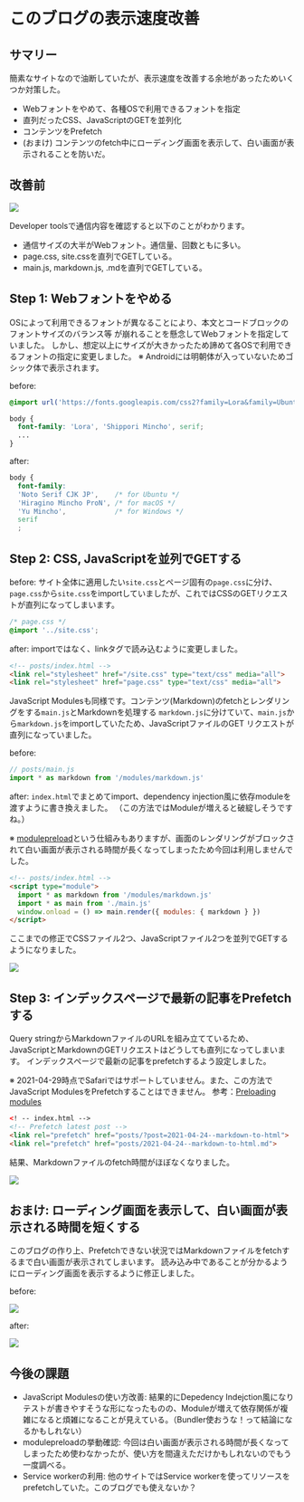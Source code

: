 # このブログの表示速度改善

## サマリー

簡素なサイトなので油断していたが、表示速度を改善する余地があったためいくつか対策した。
- Webフォントをやめて、各種OSで利用できるフォントを指定
- 直列だったCSS、JavaScriptのGETを並列化
- コンテンツをPrefetch
- (おまけ) コンテンツのfetch中にローディング画面を表示して、白い画面が表示されることを防いだ。

## 改善前

![](https://resource-iinm-github-io.s3-ap-northeast-1.amazonaws.com/2021-04-29--speed-up-my-blog/init.webp)

Developer toolsで通信内容を確認すると以下のことがわかります。

- 通信サイズの大半がWebフォント。通信量、回数ともに多い。
- page.css, site.cssを直列でGETしている。
- main.js, markdown.js, .mdを直列でGETしている。

## Step 1: Webフォントをやめる

OSによって利用できるフォントが異なることにより、本文とコードブロックのフォントサイズのバランス等
が崩れることを懸念してWebフォントを指定していました。
しかし、想定以上にサイズが大きかったため諦めて各OSで利用できるフォントの指定に変更しました。
※ Androidには明朝体が入っていないためゴシック体で表示されます。

before:

```css
@import url('https://fonts.googleapis.com/css2?family=Lora&family=Ubuntu+Mono&family=Shippori+Mincho:wght@500&display=swap');

body {
  font-family: 'Lora', 'Shippori Mincho', serif;
  ...
}
```

after:

```css
body {
  font-family:
  'Noto Serif CJK JP',    /* for Ubuntu */
  'Hiragino Mincho ProN', /* for macOS */
  'Yu Mincho',            /* for Windows */
  serif
  ;
```


## Step 2: CSS, JavaScriptを並列でGETする

before: サイト全体に適用したい`site.css`とページ固有の`page.css`に分け、`page.css`から`site.css`をimportしていましたが、これではCSSのGETリクエストが直列になってしまいます。

```css
/* page.css */
@import '../site.css';
```

after: importではなく、linkタグで読み込むように変更しました。

```html
<!-- posts/index.html -->
<link rel="stylesheet" href="/site.css" type="text/css" media="all">
<link rel="stylesheet" href="page.css" type="text/css" media="all">
```

JavaScript Modulesも同様です。コンテンツ(Markdown)のfetchとレンダリングをする`main.js`とMarkdownを処理する
`markdown.js`に分けていて、`main.js`から`markdown.js`をimportしていたため、JavaScriptファイルのGET
リクエストが直列になっていました。

before:

```javascript
// posts/main.js
import * as markdown from '/modules/markdown.js'
```

after: `index.html`でまとめてimport、dependency injection風に依存moduleを渡すように書き換えました。
（この方法ではModuleが増えると破綻しそうですね。）

※ [modulepreload](https://developer.mozilla.org/en-US/docs/Web/HTML/Link_types/modulepreload)という仕組みもありますが、画面のレンダリングがブロックされて白い画面が表示される時間が長くなってしまったため今回は利用しませんでした。

```html
<!-- posts/index.html -->
<script type="module">
  import * as markdown from '/modules/markdown.js'
  import * as main from './main.js'
  window.onload = () => main.render({ modules: { markdown } })
</script>
```

ここまでの修正でCSSファイル2つ、JavaScriptファイル2つを並列でGETするようになりました。

![](https://resource-iinm-github-io.s3-ap-northeast-1.amazonaws.com/2021-04-29--speed-up-my-blog/no-import.webp)

## Step 3: インデックスページで最新の記事をPrefetchする

Query stringからMarkdownファイルのURLを組み立てているため、
JavaScriptとMarkdownのGETリクエストはどうしても直列になってしまいます。
インデックスページで最新の記事をprefetchするよう設定しました。

※ 2021-04-29時点でSafariではサポートしていません。また、この方法でJavaScript ModulesをPrefetchすることはできません。
参考：[Preloading modules](https://developers.google.com/web/updates/2017/12/modulepreload)

```html
<! -- index.html -->
<!-- Prefetch latest post -->
<link rel="prefetch" href="posts/?post=2021-04-24--markdown-to-html">
<link rel="prefetch" href="posts/2021-04-24--markdown-to-html.md">
```

結果、Markdownファイルのfetch時間がほぼなくなりました。

![](https://resource-iinm-github-io.s3-ap-northeast-1.amazonaws.com/2021-04-29--speed-up-my-blog/prefetched.webp)

## おまけ: ローディング画面を表示して、白い画面が表示される時間を短くする

このブログの作り上、Prefetchできない状況ではMarkdownファイルをfetchするまで白い画面が表示されてしまいます。
読み込み中であることが分かるようにローディング画面を表示するように修正しました。

before:

![](https://resource-iinm-github-io.s3-ap-northeast-1.amazonaws.com/2021-04-29--speed-up-my-blog/no-loading-screen.gif)

after:

![](https://resource-iinm-github-io.s3-ap-northeast-1.amazonaws.com/2021-04-29--speed-up-my-blog/loading-screen.gif)

## 今後の課題

- JavaScript Modulesの使い方改善: 結果的にDepedency Indejction風になりテストが書きやすそうな形になったものの、Moduleが増えて依存関係が複雑になると煩雑になることが見えている。（Bundler使おうな！って結論になるかもしれない）
- modulepreloadの挙動確認: 今回は白い画面が表示される時間が長くなってしまったため使わなかったが、使い方を間違えただけかもしれないのでもう一度調べる。
- Service workerの利用: 他のサイトではService workerを使ってリソースをprefetchしていた。このブログでも使えないか？
